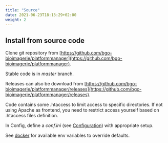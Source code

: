 ```yaml
---
title: "Source"
date: 2021-06-23T18:13:29+02:00
weight: 2
---
```


## Install from source code

Clone git repository from [https://github.com/bgo-bioimagerie/platformmanager](https://github.com/bgo-bioimagerie/platformmanager).

Stable code is in *master* branch.

Releases can also be download from [https://github.com/bgo-bioimagerie/platformmanager/releases](https://github.com/bgo-bioimagerie/platformmanager/releases).

Code contains some .htaccess to limit access to specific directories.
If not using Apache as frontend, you need to restrict access
yourself based on .htaccess files definition.

In Config, define a *conf.ini* (see [Configuration](./configuration/)) with
appropriate setup.

See [docker](./docker/) for available env variables to
override defaults.